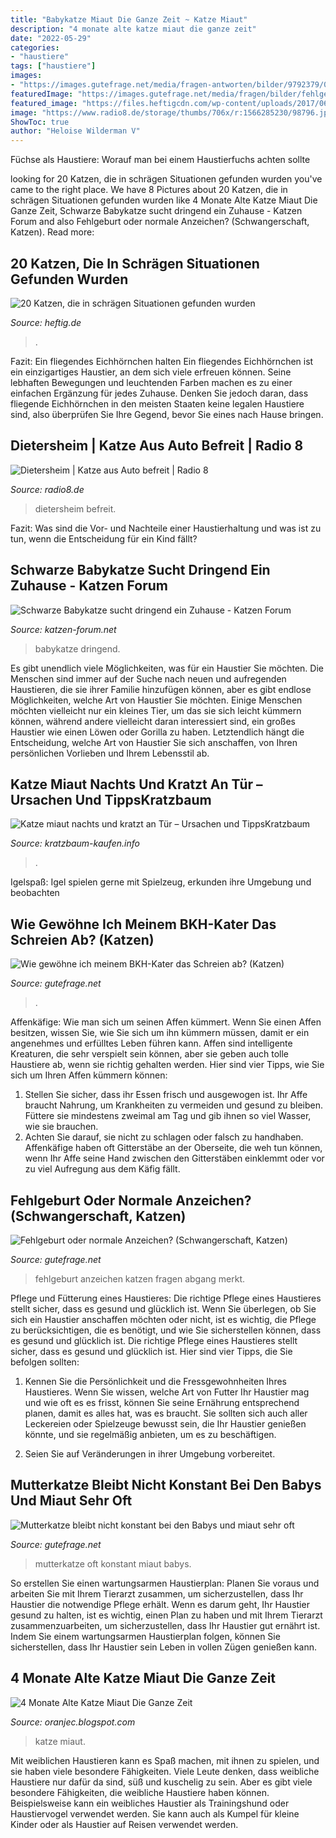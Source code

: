 ```yaml
---
title: "Babykatze Miaut Die Ganze Zeit ~ Katze Miaut"
description: "4 monate alte katze miaut die ganze zeit"
date: "2022-05-29"
categories:
- "haustiere"
tags: ["haustiere"]
images:
- "https://images.gutefrage.net/media/fragen-antworten/bilder/9792379/0_original.jpg?v=1263286240000"
featuredImage: "https://images.gutefrage.net/media/fragen/bilder/fehlgeburt-oder-normale-anzeichen/0_big.jpg?v=1587983671124"
featured_image: "https://files.heftigcdn.com/wp-content/uploads/2017/06/6a7c14202e17c48e769643a0dafe28a0.jpg"
image: "https://www.radio8.de/storage/thumbs/706x/r:1566285230/98796.jpg"
ShowToc: true
author: "Heloise Wilderman V"
---
```



Füchse als Haustiere: Worauf man bei einem Haustierfuchs achten sollte

	

		
looking for 20 Katzen, die in schrägen Situationen gefunden wurden you've came to the right place. We have 8 Pictures about 20 Katzen, die in schrägen Situationen gefunden wurden like 4 Monate Alte Katze Miaut Die Ganze Zeit, Schwarze Babykatze sucht dringend ein Zuhause - Katzen Forum and also Fehlgeburt oder normale Anzeichen? (Schwangerschaft, Katzen). Read more:
		
    
## 20 Katzen, Die In Schrägen Situationen Gefunden Wurden

<img loading=lazy src="https://files.heftigcdn.com/wp-content/uploads/2017/06/6a7c14202e17c48e769643a0dafe28a0.jpg" onerror="this.onerror=null;this.src='https://tse3.mm.bing.net/th?id=OIP.qeKLfE6G4f1lWOYJj8rRGwHaJ4&amp;pid=15.1';" alt="20 Katzen, die in schrägen Situationen gefunden wurden">

_Source: heftig.de_

>. 

	

Fazit: Ein fliegendes Eichhörnchen halten
Ein fliegendes Eichhörnchen ist ein einzigartiges Haustier, an dem sich viele erfreuen können. Seine lebhaften Bewegungen und leuchtenden Farben machen es zu einer einfachen Ergänzung für jedes Zuhause. Denken Sie jedoch daran, dass fliegende Eichhörnchen in den meisten Staaten keine legalen Haustiere sind, also überprüfen Sie Ihre Gegend, bevor Sie eines nach Hause bringen.

    
## Dietersheim | Katze Aus Auto Befreit | Radio 8

<img loading=lazy src="https://www.radio8.de/storage/thumbs/706x/r:1566285230/98796.jpg" onerror="this.onerror=null;this.src='https://tse1.mm.bing.net/th?id=OIP.zqu_4k2OILbtXUSmdcmsqgHaFj&amp;pid=15.1';" alt="Dietersheim | Katze aus Auto befreit | Radio 8">

_Source: radio8.de_

>dietersheim befreit. 

	

Fazit: Was sind die Vor- und Nachteile einer Haustierhaltung und was ist zu tun, wenn die Entscheidung für ein Kind fällt?

    
## Schwarze Babykatze Sucht Dringend Ein Zuhause - Katzen Forum

<img loading=lazy src="http://up.picr.de/11098620dm.jpg" onerror="this.onerror=null;this.src='https://tse1.mm.bing.net/th?id=OIP.1z2L2kXmoUm_bAekw6YeBgHaJ4&amp;pid=15.1';" alt="Schwarze Babykatze sucht dringend ein Zuhause - Katzen Forum">

_Source: katzen-forum.net_

>babykatze dringend. 

	

Es gibt unendlich viele Möglichkeiten, was für ein Haustier Sie möchten.
Die Menschen sind immer auf der Suche nach neuen und aufregenden Haustieren, die sie ihrer Familie hinzufügen können, aber es gibt endlose Möglichkeiten, welche Art von Haustier Sie möchten. Einige Menschen möchten vielleicht nur ein kleines Tier, um das sie sich leicht kümmern können, während andere vielleicht daran interessiert sind, ein großes Haustier wie einen Löwen oder Gorilla zu haben. Letztendlich hängt die Entscheidung, welche Art von Haustier Sie sich anschaffen, von Ihren persönlichen Vorlieben und Ihrem Lebensstil ab.

    
## Katze Miaut Nachts Und Kratzt An Tür – Ursachen Und TippsKratzbaum

<img loading=lazy src="https://kratzbaum-kaufen.info/wp-content/uploads/2017/11/katze-jault-nachts-768x420.jpg" onerror="this.onerror=null;this.src='https://tse3.mm.bing.net/th?id=OIP.TqD0f854NRvjmlvuSOD4zwHaED&amp;pid=15.1';" alt="Katze miaut nachts und kratzt an Tür – Ursachen und TippsKratzbaum">

_Source: kratzbaum-kaufen.info_

>. 

	

Igelspaß: Igel spielen gerne mit Spielzeug, erkunden ihre Umgebung und beobachten

    
## Wie Gewöhne Ich Meinem BKH-Kater Das Schreien Ab? (Katzen)

<img loading=lazy src="https://images.gutefrage.net/media/fragen-antworten/bilder/9792379/0_original.jpg?v=1263286240000" onerror="this.onerror=null;this.src='https://tse1.mm.bing.net/th?id=OIP.4Y_c1BCs0atoYRruk7EI_wAAAA&amp;pid=15.1';" alt="Wie gewöhne ich meinem BKH-Kater das Schreien ab? (Katzen)">

_Source: gutefrage.net_

>. 

	

Affenkäfige: Wie man sich um seinen Affen kümmert.
Wenn Sie einen Affen besitzen, wissen Sie, wie Sie sich um ihn kümmern müssen, damit er ein angenehmes und erfülltes Leben führen kann. Affen sind intelligente Kreaturen, die sehr verspielt sein können, aber sie geben auch tolle Haustiere ab, wenn sie richtig gehalten werden. Hier sind vier Tipps, wie Sie sich um Ihren Affen kümmern können:
1. Stellen Sie sicher, dass ihr Essen frisch und ausgewogen ist. Ihr Affe braucht Nahrung, um Krankheiten zu vermeiden und gesund zu bleiben. Füttere sie mindestens zweimal am Tag und gib ihnen so viel Wasser, wie sie brauchen.
2. Achten Sie darauf, sie nicht zu schlagen oder falsch zu handhaben. Affenkäfige haben oft Gitterstäbe an der Oberseite, die weh tun können, wenn Ihr Affe seine Hand zwischen den Gitterstäben einklemmt oder vor zu viel Aufregung aus dem Käfig fällt.

    
## Fehlgeburt Oder Normale Anzeichen? (Schwangerschaft, Katzen)

<img loading=lazy src="https://images.gutefrage.net/media/fragen/bilder/fehlgeburt-oder-normale-anzeichen/0_big.jpg?v=1587983671124" onerror="this.onerror=null;this.src='https://tse1.mm.bing.net/th?id=OIP.xEvmxoa57R0YULNP6MglRAAAAA&amp;pid=15.1';" alt="Fehlgeburt oder normale Anzeichen? (Schwangerschaft, Katzen)">

_Source: gutefrage.net_

>fehlgeburt anzeichen katzen fragen abgang merkt. 

	

Pflege und Fütterung eines Haustieres: Die richtige Pflege eines Haustieres stellt sicher, dass es gesund und glücklich ist.
Wenn Sie überlegen, ob Sie sich ein Haustier anschaffen möchten oder nicht, ist es wichtig, die Pflege zu berücksichtigen, die es benötigt, und wie Sie sicherstellen können, dass es gesund und glücklich ist. Die richtige Pflege eines Haustieres stellt sicher, dass es gesund und glücklich ist. Hier sind vier Tipps, die Sie befolgen sollten:
1. Kennen Sie die Persönlichkeit und die Fressgewohnheiten Ihres Haustieres. Wenn Sie wissen, welche Art von Futter Ihr Haustier mag und wie oft es es frisst, können Sie seine Ernährung entsprechend planen, damit es alles hat, was es braucht. Sie sollten sich auch aller Leckereien oder Spielzeuge bewusst sein, die Ihr Haustier genießen könnte, und sie regelmäßig anbieten, um es zu beschäftigen.

2. Seien Sie auf Veränderungen in ihrer Umgebung vorbereitet.

    
## Mutterkatze Bleibt Nicht Konstant Bei Den Babys Und Miaut Sehr Oft

<img loading=lazy src="https://images.gutefrage.net/media/fragen-antworten/bilder/37277640/2_original.jpg?v=1336566773000" onerror="this.onerror=null;this.src='https://tse1.mm.bing.net/th?id=OIP.R7tGUI5P5Wz7lhqLnVq4FQHaE9&amp;pid=15.1';" alt="Mutterkatze bleibt nicht konstant bei den Babys und miaut sehr oft">

_Source: gutefrage.net_

>mutterkatze oft konstant miaut babys. 

	

So erstellen Sie einen wartungsarmen Haustierplan: Planen Sie voraus und arbeiten Sie mit Ihrem Tierarzt zusammen, um sicherzustellen, dass Ihr Haustier die notwendige Pflege erhält.
Wenn es darum geht, Ihr Haustier gesund zu halten, ist es wichtig, einen Plan zu haben und mit Ihrem Tierarzt zusammenzuarbeiten, um sicherzustellen, dass Ihr Haustier gut ernährt ist. Indem Sie einem wartungsarmen Haustierplan folgen, können Sie sicherstellen, dass Ihr Haustier sein Leben in vollen Zügen genießen kann.

    
## 4 Monate Alte Katze Miaut Die Ganze Zeit

<img loading=lazy src="https://lh3.googleusercontent.com/proxy/_L-S2n4abl7XaqJJKNiZMezJSoTcJ4eLAdLxBBdIpUBHvAshQbJ7tnbM2U0gEu9Mkw_eLq-24HxxHn31CowWhmD0DRK5ku9NctpzmUqA-DoGtgZlqjIPrJ5AMB1oqEZs_8ApCNs=w1200-h630-p-k-no-nu" onerror="this.onerror=null;this.src='https://tse3.mm.bing.net/th?id=OIP.UceBNNj7dlQJFYZ-QYdBKQHaDN&amp;pid=15.1';" alt="4 Monate Alte Katze Miaut Die Ganze Zeit">

_Source: oranjec.blogspot.com_

>katze miaut. 

	

Mit weiblichen Haustieren kann es Spaß machen, mit ihnen zu spielen, und sie haben viele besondere Fähigkeiten.
Viele Leute denken, dass weibliche Haustiere nur dafür da sind, süß und kuschelig zu sein. Aber es gibt viele besondere Fähigkeiten, die weibliche Haustiere haben können. Beispielsweise kann ein weibliches Haustier als Trainingshund oder Haustiervogel verwendet werden. Sie kann auch als Kumpel für kleine Kinder oder als Haustier auf Reisen verwendet werden.

